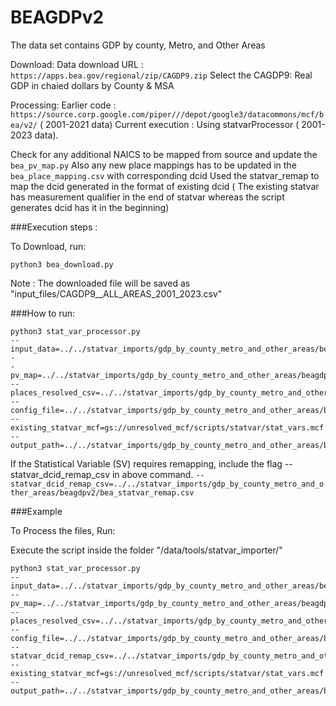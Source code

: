 # BEAGDPv2

The data set contains GDP by  county, Metro, and Other Areas

Download:
Data download URL : `https://apps.bea.gov/regional/zip/CAGDP9.zip`
Select the CAGDP9: Real GDP in chaied dollars by County & MSA


Processing: 
Earlier code : `https://source.corp.google.com/piper///depot/google3/datacommons/mcf/bea/v2/` ( 2001-2021 data)
Current execution : Using statvarProcessor ( 2001-2023 data).


Check for any additional NAICS to be mapped from source and update the `bea_pv_map.py`
Also any new place mappings has to be updated in the `bea_place_mapping.csv` with corresponding dcid
Used the statvar_remap to map the dcid generated in the format of existing dcid ( The existing statvar has measurement qualifier in the end of statvar whereas the script generates dcid has it in the beginning) 

###Execution steps :

To Download, run:

`python3 bea_download.py`

Note : The downloaded file will be saved as "input_files/CAGDP9__ALL_AREAS_2001_2023.csv"

###How to run:

```
python3 stat_var_processor.py 
--input_data=../../statvar_imports/gdp_by_county_metro_and_other_areas/beagdpv2/input_files/CAGDP9__ALL_AREAS_*.csv -
-pv_map=../../statvar_imports/gdp_by_county_metro_and_other_areas/beagdpv2/<filename_of_pvmap> 
--places_resolved_csv=../../statvar_imports/gdp_by_county_metro_and_other_areas/beagdpv2/bea_place_mapping.csv 
--config_file=../../statvar_imports/gdp_by_county_metro_and_other_areas/beagdpv2/<filename_of_metadata> 
--existing_statvar_mcf=gs://unresolved_mcf/scripts/statvar/stat_vars.mcf 
--output_path=../../statvar_imports/gdp_by_county_metro_and_other_areas/beagdpv2/output_files/bea_gdp_output
```

If the Statistical Variable (SV) requires remapping, include the flag --statvar_dcid_remap_csv in above command.
`--statvar_dcid_remap_csv=../../statvar_imports/gdp_by_county_metro_and_other_areas/beagdpv2/bea_statvar_remap.csv`

###Example

To Process the files, Run:

Execute the script inside the folder "/data/tools/statvar_importer/"

```
python3 stat_var_processor.py 
--input_data=../../statvar_imports/gdp_by_county_metro_and_other_areas/beagdpv2/input_files/CAGDP9__ALL_AREAS_*.csv 
--pv_map=../../statvar_imports/gdp_by_county_metro_and_other_areas/beagdpv2/bea_pv_map.py 
--places_resolved_csv=../../statvar_imports/gdp_by_county_metro_and_other_areas/beagdpv2/bea_place_mapping.csv 
--config_file=../../statvar_imports/gdp_by_county_metro_and_other_areas/beagdpv2/bea_metadata.py 
--statvar_dcid_remap_csv=../../statvar_imports/gdp_by_county_metro_and_other_areas/beagdpv2/bea_statvar_remap.csv 
--existing_statvar_mcf=gs://unresolved_mcf/scripts/statvar/stat_vars.mcf 
--output_path=../../statvar_imports/gdp_by_county_metro_and_other_areas/beagdpv2/output_files/bea_gdp_output
```


